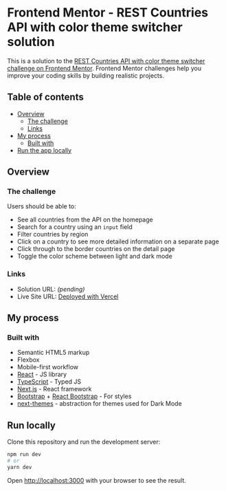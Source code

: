 # Frontend Mentor - REST Countries API with color theme switcher solution

This is a solution to the [REST Countries API with color theme switcher challenge on Frontend Mentor](https://www.frontendmentor.io/challenges/rest-countries-api-with-color-theme-switcher-5cacc469fec04111f7b848ca). Frontend Mentor challenges help you improve your coding skills by building realistic projects.

## Table of contents

- [Overview](#overview)
  - [The challenge](#the-challenge)
  - [Links](#links)
- [My process](#my-process)
  - [Built with](#built-with)
- [Run the app locally](#run-locally)

## Overview

### The challenge

Users should be able to:

- See all countries from the API on the homepage
- Search for a country using an `input` field
- Filter countries by region
- Click on a country to see more detailed information on a separate page
- Click through to the border countries on the detail page
- Toggle the color scheme between light and dark mode

### Links

- Solution URL: _(pending)_
- Live Site URL: [Deployed with Vercel](https://frontendmentor-rest-countries.vercel.app/)

## My process

### Built with

- Semantic HTML5 markup
- Flexbox
- Mobile-first workflow
- [React](https://reactjs.org/) - JS library
- [TypeScript](https://www.typescriptlang.org/) - Typed JS
- [Next.js](https://nextjs.org/) - React framework
- [Bootstrap](https://getbootstrap.com/) + [React Bootstrap](https://react-bootstrap.github.io/) - For styles
- [next-themes](https://github.com/pacocoursey/next-themes) - abstraction for themes used for Dark Mode

## Run locally

Clone this repository and run the development server:

```bash
npm run dev
# or
yarn dev
```

Open [http://localhost:3000](http://localhost:3000) with your browser to see the result.
